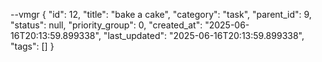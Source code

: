 --vmgr
{
  "id": 12,
  "title": "bake a cake",
  "category": "task",
  "parent_id": 9,
  "status": null,
  "priority_group": 0,
  "created_at": "2025-06-16T20:13:59.899338",
  "last_updated": "2025-06-16T20:13:59.899338",
  "tags": []
}

